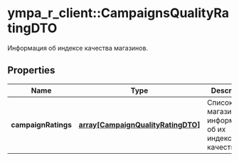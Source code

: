 # ympa_r_client::CampaignsQualityRatingDTO

Информация об индексе качества магазинов.

## Properties
Name | Type | Description | Notes
------------ | ------------- | ------------- | -------------
**campaignRatings** | [**array[CampaignQualityRatingDTO]**](CampaignQualityRatingDTO.md) | Список магазинов c информацией об их индексе качества. | 


